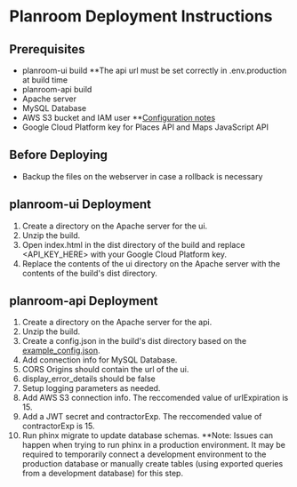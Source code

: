 # Planroom Deployment Instructions
## Prerequisites
 - planroom-ui build **The api url must be set correctly in .env.production at build time
 - planroom-api build
 - Apache server
 - MySQL Database
 - AWS S3 bucket and IAM user **[Configuration notes](https://github.com/mjsmith11/planroom-journal/blob/master/deployment/s3-settings.txt)
 - Google Cloud Platform key for Places API and Maps JavaScript API

## Before Deploying
 - Backup the files on the webserver in case a rollback is necessary

## planroom-ui Deployment
  1. Create a directory on the Apache server for the ui.
  1. Unzip the build.
  1. Open index.html in the dist directory of the build and replace <API_KEY_HERE> with your Google Cloud Platform key.
  1. Replace the contents of the ui directory on the Apache server with the contents of the build's dist directory.

## planroom-api Deployment
 1. Create a directory on the Apache server for the api.
 1. Unzip the build. 
 1. Create a config.json in the build's dist directory based on the [example_config.json](https://github.com/mjsmith11/planroom-api/blob/master/example_config.json).
  1. Add connection info for MySQL Database.
   1. CORS Origins should contain the url of the ui.
   1. display_error_details should be false
   1. Setup logging parameters as needed.
   1. Add AWS S3 connection info. The reccomended value of urlExpiration is 15.
   1. Add a JWT secret and contractorExp.  The reccomended value of contractorExp is 15.
 1. Run phinx migrate to update database schemas.  **Note: Issues can happen when trying to run phinx in a production environment.  It may be required to temporarily connect a development environment to the production database or manually create tables (using exported queries from a development database) for this step. 
